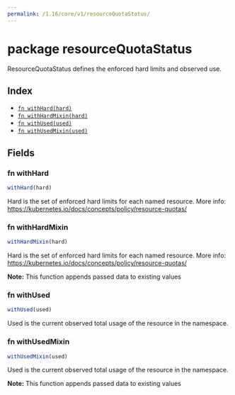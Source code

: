```yaml
---
permalink: /1.16/core/v1/resourceQuotaStatus/
---
```


# package resourceQuotaStatus

ResourceQuotaStatus defines the enforced hard limits and observed use.

## Index

* [`fn withHard(hard)`](#fn-withhard)
* [`fn withHardMixin(hard)`](#fn-withhardmixin)
* [`fn withUsed(used)`](#fn-withused)
* [`fn withUsedMixin(used)`](#fn-withusedmixin)

## Fields

### fn withHard

```ts
withHard(hard)
```

Hard is the set of enforced hard limits for each named resource. More info: https://kubernetes.io/docs/concepts/policy/resource-quotas/

### fn withHardMixin

```ts
withHardMixin(hard)
```

Hard is the set of enforced hard limits for each named resource. More info: https://kubernetes.io/docs/concepts/policy/resource-quotas/

**Note:** This function appends passed data to existing values

### fn withUsed

```ts
withUsed(used)
```

Used is the current observed total usage of the resource in the namespace.

### fn withUsedMixin

```ts
withUsedMixin(used)
```

Used is the current observed total usage of the resource in the namespace.

**Note:** This function appends passed data to existing values